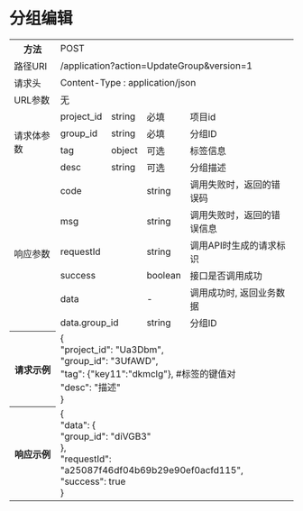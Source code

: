 # 分组编辑

<table>
<tr><th>方法</th><td colspan="4">POST</th></tr>
<tr><td>路径URI</td><td colspan="4">/application?action=UpdateGroup&version=1</td></tr>
<tr><td>请求头</td><td colspan="4">Content-Type : application/json</td></tr>
<tr><td>URL参数</td><td colspan="4">无</td></tr>

<tr><td rowspan="4">请求体参数</td><td>project_id</td><td>string</td><td>必填</td><td>项目id </td></td>
<tr><td>group_id</td><td>string</td><td>必填</td><td>分组ID</td></tr>
<tr><td>tag</td><td>object</td><td>可选</td><td>标签信息</td></tr>
<tr><td>desc</td><td>string</td><td>可选</td><td>分组描述</td></tr>

<tr><td rowspan="6">响应参数</td><td colspan="2">code</td><td>string</td><td>调用失败时，返回的错误码</td></tr>
<tr><td colspan="2">msg</td><td>string</td><td>调用失败时，返回的错误信息</td></tr>
<tr><td colspan="2">requestId</td><td>string</td><td>调用API时生成的请求标识</td></tr>
<tr><td colspan="2">success</td><td>boolean</td><td>接口是否调用成功</td></tr>
<tr><td colspan="2">data</td><td>-</td><td>调用成功时, 返回业务数据</td></tr>
<tr><td colspan="2">data.group_id</td><td>string</td><td>分组ID</td></tr>

<tr><th>请求示例</th><td colspan="4">
{<br>
    "project_id": "Ua3Dbm",<br>
    "group_id": "3UfAWD",<br>
    "tag": {"key11":"dkmclg"},    #标签的键值对<br>
    "desc": "描述"<br>
}<br>
</th></tr>
<tr><th>响应示例</th><td colspan="4">
{<br>
    "data": {<br>
        "group_id": "diVGB3"<br>
    },<br>
    "requestId": "a25087f46df04b69b29e90ef0acfd115",<br> 
    "success": true<br>
}<br>
</th></tr>
</table>